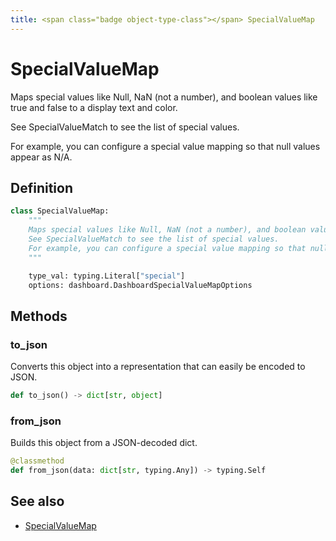 ```yaml
---
title: <span class="badge object-type-class"></span> SpecialValueMap
---
```

# <span class="badge object-type-class"></span> SpecialValueMap

Maps special values like Null, NaN (not a number), and boolean values like true and false to a display text and color.

See SpecialValueMatch to see the list of special values.

For example, you can configure a special value mapping so that null values appear as N/A.

## Definition

```python
class SpecialValueMap:
    """
    Maps special values like Null, NaN (not a number), and boolean values like true and false to a display text and color.
    See SpecialValueMatch to see the list of special values.
    For example, you can configure a special value mapping so that null values appear as N/A.
    """

    type_val: typing.Literal["special"]
    options: dashboard.DashboardSpecialValueMapOptions
```
## Methods

### <span class="badge object-method"></span> to_json

Converts this object into a representation that can easily be encoded to JSON.

```python
def to_json() -> dict[str, object]
```

### <span class="badge object-method"></span> from_json

Builds this object from a JSON-decoded dict.

```python
@classmethod
def from_json(data: dict[str, typing.Any]) -> typing.Self
```

## See also

 * <span class="badge builder"></span> [SpecialValueMap](./builder-SpecialValueMap.md)
